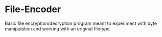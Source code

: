 # File-Encoder
Basic file encryption/decryption program meant to experiment with byte manipulation and working with an original filetype.
